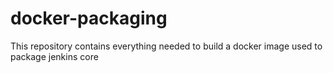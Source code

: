 # docker-packaging
This repository contains everything needed to build a docker image used to package jenkins core
